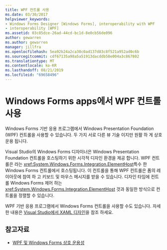 ```yaml
---
title: WPF 컨트롤 사용
ms.date: 03/30/2017
helpviewer_keywords:
- Windows Forms Designer [Windows Forms], interoperability with WPF
- interoperability [WPF]
ms.assetid: 03c85dce-26ad-44cd-bc1d-8e0cb56de096
author: gewarren
ms.author: gewarren
manager: jillfra
ms.openlocfilehash: 5ea92b24a2ca30c0ad137d83c8f521a952ad0c6b
ms.sourcegitcommit: cdf67135a98a5a51913dacddb58e004a3c867802
ms.translationtype: MT
ms.contentlocale: ko-KR
ms.lasthandoff: 08/21/2019
ms.locfileid: "69658496"
---
```

# <a name="use-wpf-controls-in-windows-forms-apps"></a>Windows Forms apps에서 WPF 컨트롤 사용

Windows Forms 기반 응용 프로그램에서 Windows Presentation Foundation (WPF) 컨트롤을 사용할 수 있습니다. 두 가지 서로 다른 뷰 기술 이지만 원활 하 게 상호 운용 됩니다.

Visual Studio의 Windows Forms 디자이너은 Windows Presentation Foundation 컨트롤을 호스팅하기 위한 시각적 디자인 환경을 제공 합니다. WPF 컨트롤은 라는 <xref:System.Windows.Forms.Integration.ElementHost>특수 한 Windows Forms 컨트롤에서 호스팅됩니다. 이 컨트롤을 통해 WPF 컨트롤은 폼의 레이아웃에 참여 하 고 키보드 및 마우스 메시지를 받을 수 있습니다. 디자인 타임에 컨트롤 Windows Forms 제어 하는 <xref:System.Windows.Forms.Integration.ElementHost> 것과 동일한 방식으로 컨트롤을 정렬할 수 있습니다.

WPF 기반 응용 프로그램에서 Windows Forms 컨트롤을 사용할 수도 있습니다. 자세한 내용은 [Visual Studio에서 XAML 디자인](/visualstudio/designers/designing-xaml-in-visual-studio)을 참조 하세요.

## <a name="see-also"></a>참고자료

- [WPF 및 Windows Forms 상호 운용성](/dotnet/framework/wpf/advanced/wpf-and-windows-forms-interoperation)
